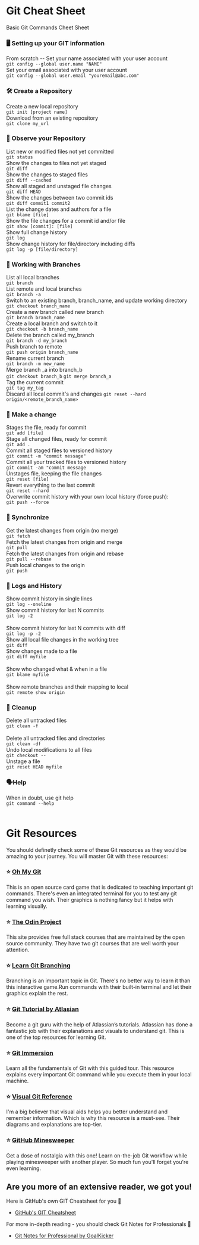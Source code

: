 # Git Cheat Sheet
Basic Git Commands Cheet Sheet

### 🖥️ Setting up your GIT information

From scratch -- Set your name associated with your user account         
```git config --global user.name "NAME"```
<br>
Set your email associated with your user account  
```git config --global user.email "youremail@abc.com"```

### 🛠 Create a Repository

Create a new local repository         
```git init [project name]```
<br>
Download from an existing repository  
```git clone my_url```
### 🔎 Observe your Repository
List new or modified files not yet committed        
```git status```
<br>
Show the changes to files not yet staged        
```git diff```
<br>
Show the changes to staged files        
```git diff --cached```
<br>
Show all staged and unstaged file changes        
```git diff HEAD```
<br>
Show the changes between two commit ids         
```git diff commit1 commit2```
<br>
List the change dates and authors for a file         
```git blame [file]```
<br>
Show the file changes for a commit id and/or file         
```git show [commit]: [file]```
<br>
Show full change history         
```git log```
<br>
Show change history for file/directory including diffs         
```git log -p [file/directory]```
<br>
### 🌴 Working with Branches
List all local branches         
```git branch```
<br>
List remote and local branches         
```git branch -a```
<br>
Switch to an existing branch, branch_name, and update working directory         
```git checkout branch_name```
<br>
Create a new branch called new branch                  
```git branch branch_name ```
<br>
Create a local branch and switch to it      
```git checkout -b branch_name```
<br>
Delete the branch called my_branch         
```git branch -d my_branch```
<br>
Push branch to remote     
```git push origin branch_name```
<br>
Rename current branch     
```git branch -m new_name```
<br>
Merge branch _a into branch_b         
```git checkout branch_b```
```git merge branch_a```
<br>
Tag the current commit         
```git tag my_tag```
<br>
Discard all local commit's and changes
```git reset --hard origin/<remote_branch_name>```
<br>

### 👛 Make a change
Stages the file, ready for commit         
```git add [file]```
<br>
Stage all changed files, ready for commit         
```git add .```
<br>
Commit all staged files to versioned history         
```git commit -m "commit message"```
<br>
Commit all your tracked files to versioned history         
```git commit -am "commit message```
<br>
Unstages file, keeping the file changes         
```git reset [file]```
<br>
Revert everything to the last commit         
```git reset --hard```
<br>
Overwrite commit history with your own local history (force push):    
```git push --force```
<br>
### 🚰 Synchronize
Get the latest changes from origin (no merge)         
```git fetch```
<br>
Fetch the latest changes from origin and merge         
```git pull```
<br>
Fetch the latest changes from origin and rebase         
```git pull --rebase```
<br>
Push local changes to the origin          
```git push```
<br>
### 🧾 Logs and History
Show commit history in single lines     
```git log --oneline```	
<br>
Show commit history for last N commits      
```git log -2```	
<br>
Show commit history for last N commits with diff      
```git log -p -2```	
<br>
Show all local file changes in the working tree     
```git diff```
<br>
Show changes made to a file       
```git diff myfile```	
<br>
Show who changed what & when in a file      
```git blame myfile```	
<br>
Show remote branches and their mapping to local       
```git remote show origin```
<br>
### 🧹 Cleanup
Delete all untracked files    
```git clean -f```
<br>	
Delete all untracked files and directories    
```git clean -df```
<br>
Undo local modifications to all files   
```git checkout -- ```
<br>
Unstage a file    
```git reset HEAD myfile```
<br>
### 🗣Help
When in doubt, use git help         
```git command --help```
<br><br>

# Git Resources
You should definetly check some of these Git resources as they would be amazing to your journey.
You will master Git with these resources:

### ⭐ [Oh My Git](https://ohmygit.org/)
This is an open source card game that is dedicated to teaching important git commands. There's even an integrated terminal for you to test any git command you wish. Their graphics is nothing fancy but it helps with learning visually.

### ⭐ [The Odin Project](https://www.theodinproject.com/lessons/foundations-git-basics)
This site provides free full stack courses that are maintained by the open source community. They have two git courses that are well worth your attention.

### ⭐ [Learn Git Branching](https://learngitbranching.js.org/)
Branching is an important topic in Git. There's no better way to learn it than this interactive game.Run commands with their built-in terminal and let their graphics explain the rest.

### ⭐ [Git Tutorial by Atlasian](https://www.atlassian.com/git/tutorials)
Become a git guru with the help of Atlassian’s tutorials. Atlassian has done a fantastic job with their explanations and visuals to understand git. This is one of the top resources for learning Git.

### ⭐ [Git Immersion](https://gitimmersion.com/)
Learn all the fundamentals of Git with this guided tour. This resource explains every important Git command while you execute them in your local machine.

### ⭐ [Visual Git Reference](https://marklodato.github.io/visual-git-guide/index-en.html)
I'm a big believer that visual aids helps you better understand and remember information. Which is why this resource is a must-see. Their diagrams and explanations are top-tier.

### ⭐ [GitHub Minesweeper](https://profy.dev/project/github-minesweeper)
Get a dose of nostalgia with this one! Learn on-the-job Git workflow while playing minesweeper with another player. So much fun you'll forget you're even learning.

## Are you more of an extensive reader, we got you!

Here is GitHub's own GIT Cheatsheet for you 📗
- [GitHub's GIT Cheatsheet](https://github.com/MrKrishnaAgarwal/Git-CheatSheet/blob/main/git-cheat-sheet-education.pdf)

For more in-depth reading - you should check Git Notes for Professionals 📕
- [Git Notes for Professional by GoalKicker](https://goalkicker.com/GitBook/GitNotesForProfessionals.pdf)

<br>

